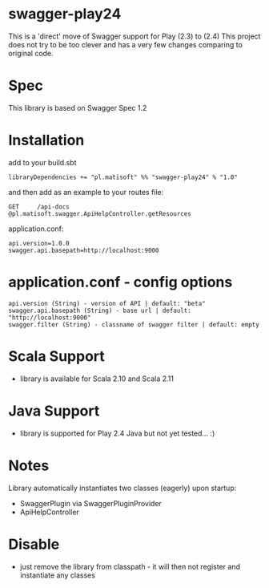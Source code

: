 # swagger-play24
This is a 'direct' move of Swagger support for Play (2.3) to (2.4)
This project does not try to be too clever and has a very few changes comparing to original code.

# Spec
This library is based on Swagger Spec 1.2

# Installation
add to your build.sbt

```
libraryDependencies += "pl.matisoft" %% "swagger-play24" % "1.0"
```

and then
add as an example to your routes file:

```
GET     /api-docs                                         @pl.matisoft.swagger.ApiHelpController.getResources
```

application.conf:
```
api.version=1.0.0
swagger.api.basepath=http://localhost:9000
```

# application.conf - config options
```
api.version (String) - version of API | default: "beta"
swagger.api.basepath (String) - base url | default: "http://localhost:9000"
swagger.filter (String) - classname of swagger filter | default: empty
```

# Scala Support
- library is available for Scala 2.10 and Scala 2.11

# Java Support
- library is supported for Play 2.4 Java but not yet tested... :)

# Notes
Library automatically instantiates two classes (eagerly) upon startup:
- SwaggerPlugin via SwaggerPluginProvider
- ApiHelpController

# Disable
- just remove the library from classpath - it will then not register and instantiate any classes
